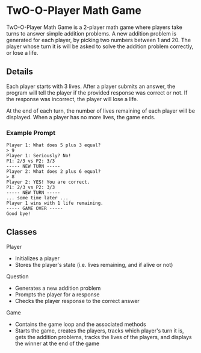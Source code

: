 # TwO-O-Player Math Game

TwO-O-Player Math Game is a 2-player math game where players take turns to answer simple addition problems. A new addition problem is generated for each player, by picking two numbers between 1 and 20. The player whose turn it is will be asked to solve the addition problem correctly, or lose a life.

## Details

Each player starts with 3 lives. After a player submits an answer, the program will tell the player if the provided response was correct or not. If the response was incorrect, the player will lose a life.

At the end of each turn, the number of lives remaining of each player will be displayed. When a player has no more lives, the game ends.

### Example Prompt
```
Player 1: What does 5 plus 3 equal?
> 9
Player 1: Seriously? No!
P1: 2/3 vs P2: 3/3
----- NEW TURN -----
Player 2: What does 2 plus 6 equal?
> 8
Player 2: YES! You are correct.
P1: 2/3 vs P2: 3/3
----- NEW TURN -----
... some time later ...
Player 1 wins with 1 life remaining.
----- GAME OVER -----
Good bye!
```

## Classes

Player
- Initializes a player
- Stores the player's state (i.e. lives remaining, and if alive or not)

Question
- Generates a new addition problem
- Prompts the player for a response
- Checks the player response to the correct answer

Game
- Contains the game loop and the associated methods
- Starts the game, creates the players, tracks which player's turn it is, gets the addition problems, tracks the lives of the players, and displays the winner at the end of the game
